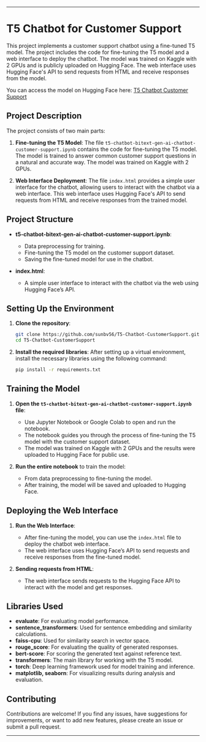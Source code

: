 
---

# T5 Chatbot for Customer Support

This project implements a customer support chatbot using a fine-tuned T5 model. The project includes the code for fine-tuning the T5 model and a web interface to deploy the chatbot. The model was trained on Kaggle with 2 GPUs and is publicly uploaded on Hugging Face. The web interface uses Hugging Face's API to send requests from HTML and receive responses from the model.

You can access the model on Hugging Face here: [T5 Chatbot Customer Support](https://huggingface.co/sunbv56/T5_Chatbot_CustomerSupport)

## Project Description

The project consists of two main parts:

1. **Fine-tuning the T5 Model**: The file `t5-chatbot-bitext-gen-ai-chatbot-customer-support.ipynb` contains the code for fine-tuning the T5 model. The model is trained to answer common customer support questions in a natural and accurate way. The model was trained on Kaggle with 2 GPUs.

2. **Web Interface Deployment**: The file `index.html` provides a simple user interface for the chatbot, allowing users to interact with the chatbot via a web interface. This web interface uses Hugging Face's API to send requests from HTML and receive responses from the trained model.

## Project Structure

- **t5-chatbot-bitext-gen-ai-chatbot-customer-support.ipynb**:
  - Data preprocessing for training.
  - Fine-tuning the T5 model on the customer support dataset.
  - Saving the fine-tuned model for use in the chatbot.

- **index.html**:
  - A simple user interface to interact with the chatbot via the web using Hugging Face’s API.

## Setting Up the Environment

1. **Clone the repository**:
   ```bash
   git clone https://github.com/sunbv56/T5-Chatbot-CustomerSupport.git
   cd T5-Chatbot-CustomerSupport
   ```

2. **Install the required libraries**:
   After setting up a virtual environment, install the necessary libraries using the following command:

   ```bash
   pip install -r requirements.txt
   ```

## Training the Model

1. **Open the `t5-chatbot-bitext-gen-ai-chatbot-customer-support.ipynb` file**:
   - Use Jupyter Notebook or Google Colab to open and run the notebook.
   - The notebook guides you through the process of fine-tuning the T5 model with the customer support dataset.
   - The model was trained on Kaggle with 2 GPUs and the results were uploaded to Hugging Face for public use.

2. **Run the entire notebook** to train the model:
   - From data preprocessing to fine-tuning the model.
   - After training, the model will be saved and uploaded to Hugging Face.

## Deploying the Web Interface

1. **Run the Web Interface**:
   - After fine-tuning the model, you can use the `index.html` file to deploy the chatbot web interface.
   - The web interface uses Hugging Face’s API to send requests and receive responses from the fine-tuned model.

2. **Sending requests from HTML**:
   - The web interface sends requests to the Hugging Face API to interact with the model and get responses.

## Libraries Used

- **evaluate**: For evaluating model performance.
- **sentence_transformers**: Used for sentence embedding and similarity calculations.
- **faiss-cpu**: Used for similarity search in vector space.
- **rouge_score**: For evaluating the quality of generated responses.
- **bert-score**: For scoring the generated text against reference text.
- **transformers**: The main library for working with the T5 model.
- **torch**: Deep learning framework used for model training and inference.
- **matplotlib, seaborn**: For visualizing results during analysis and evaluation.

## Contributing

Contributions are welcome! If you find any issues, have suggestions for improvements, or want to add new features, please create an issue or submit a pull request.

---
